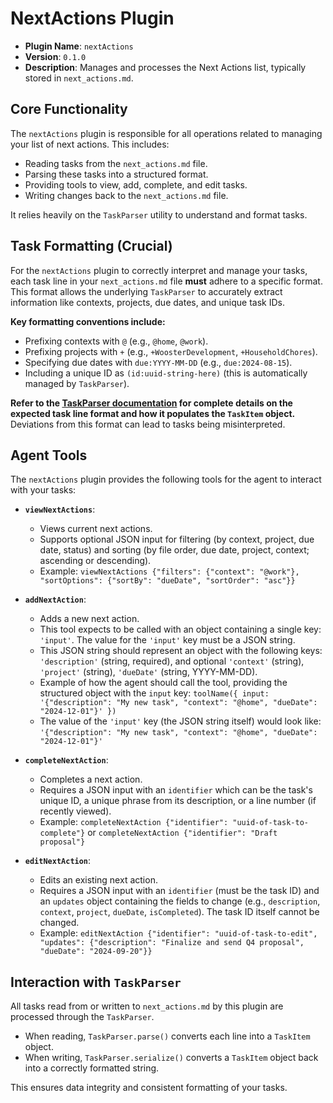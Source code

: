 # NextActions Plugin

*   **Plugin Name**: `nextActions`
*   **Version**: `0.1.0`
*   **Description**: Manages and processes the Next Actions list, typically stored in `next_actions.md`.

## Core Functionality

The `nextActions` plugin is responsible for all operations related to managing your list of next actions. This includes:
*   Reading tasks from the `next_actions.md` file.
*   Parsing these tasks into a structured format.
*   Providing tools to view, add, complete, and edit tasks.
*   Writing changes back to the `next_actions.md` file.

It relies heavily on the `TaskParser` utility to understand and format tasks.

## Task Formatting (Crucial)

For the `nextActions` plugin to correctly interpret and manage your tasks, each task line in your `next_actions.md` file **must** adhere to a specific format. This format allows the underlying `TaskParser` to accurately extract information like contexts, projects, due dates, and unique task IDs.

**Key formatting conventions include:**
*   Prefixing contexts with `@` (e.g., `@home`, `@work`).
*   Prefixing projects with `+` (e.g., `+WoosterDevelopment`, `+HouseholdChores`).
*   Specifying due dates with `due:YYYY-MM-DD` (e.g., `due:2024-08-15`).
*   Including a unique ID as `(id:uuid-string-here)` (this is automatically managed by `TaskParser`).

**Refer to the [TaskParser documentation](../../docs/taskParser.md) for complete details on the expected task line format and how it populates the `TaskItem` object.** Deviations from this format can lead to tasks being misinterpreted.

## Agent Tools

The `nextActions` plugin provides the following tools for the agent to interact with your tasks:

*   **`viewNextActions`**:
    *   Views current next actions.
    *   Supports optional JSON input for filtering (by context, project, due date, status) and sorting (by file order, due date, project, context; ascending or descending).
    *   Example: `viewNextActions {"filters": {"context": "@work"}, "sortOptions": {"sortBy": "dueDate", "sortOrder": "asc"}}`

*   **`addNextAction`**:
    *   Adds a new next action.
    *   This tool expects to be called with an object containing a single key: `'input'`. The value for the `'input'` key must be a JSON string.
    *   This JSON string should represent an object with the following keys: `'description'` (string, required), and optional `'context'` (string), `'project'` (string), `'dueDate'` (string, YYYY-MM-DD).
    *   Example of how the agent should call the tool, providing the structured object with the `input` key: `toolName({ input: '{"description": "My new task", "context": "@home", "dueDate": "2024-12-01"}' })`
    *   The value of the `'input'` key (the JSON string itself) would look like: `'{"description": "My new task", "context": "@home", "dueDate": "2024-12-01"}'`

*   **`completeNextAction`**:
    *   Completes a next action.
    *   Requires a JSON input with an `identifier` which can be the task's unique ID, a unique phrase from its description, or a line number (if recently viewed).
    *   Example: `completeNextAction {"identifier": "uuid-of-task-to-complete"}` or `completeNextAction {"identifier": "Draft proposal"}`

*   **`editNextAction`**:
    *   Edits an existing next action.
    *   Requires a JSON input with an `identifier` (must be the task ID) and an `updates` object containing the fields to change (e.g., `description`, `context`, `project`, `dueDate`, `isCompleted`). The task ID itself cannot be changed.
    *   Example: `editNextAction {"identifier": "uuid-of-task-to-edit", "updates": {"description": "Finalize and send Q4 proposal", "dueDate": "2024-09-20"}}`

## Interaction with `TaskParser`

All tasks read from or written to `next_actions.md` by this plugin are processed through the `TaskParser`.
*   When reading, `TaskParser.parse()` converts each line into a `TaskItem` object.
*   When writing, `TaskParser.serialize()` converts a `TaskItem` object back into a correctly formatted string.

This ensures data integrity and consistent formatting of your tasks. 